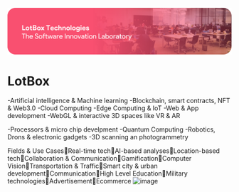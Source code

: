 
![subjects](/profile/banner.png)
# LotBox
-Artificial intelligence & Machine learning
-Blockchain, smart contracts, NFT & Web3.0
-Cloud Computing
-Edge Computing & IoT
-Web & App development
-WebGL & interactive 3D spaces like VR & AR

-Processors & micro chip develpment
-Quantum Computing
-Robotics, Drons & electronic gadgets
-3D scanning an photogrammetry

Fields & Use CasesReal-time techAI-based analysesLocation-based techCollaboration & CommunicationGamificationComputer VisionTransportation & TrafficSmart city & urban developmentCommunicationHigh Level EducationMilitary technologiesAdvertisementEcommerce 
![image](https://user-images.githubusercontent.com/116275985/197019426-500df80f-d5e8-4898-b064-3093711b54b0.png)
